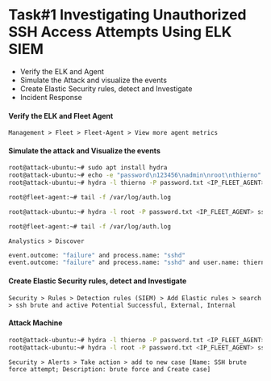 # Task#1 Investigating Unauthorized SSH Access Attempts Using ELK SIEM

- Verify the ELK and Agent
- Simulate the Attack and visualize the events
- Create Elastic Security rules, detect and Investigate
- Incident Response

#### Verify the ELK and Fleet Agent

`Management > Fleet > Fleet-Agent > View more agent metrics`

#### Simulate the attack and Visualize the events

```sh
root@attack-ubuntu:~# sudo apt install hydra
root@attack-ubuntu:~# echo -e "password\n123456\nadmin\nroot\nthierno" > password.txt
root@attack-ubuntu:~# hydra -l thierno -P password.txt <IP_FLEET_AGENT> ssh
```

```sh
root@fleet-agent:~# tail -f /var/log/auth.log
```

```sh
root@attack-ubuntu:~# hydra -l root -P password.txt <IP_FLEET_AGENT> ssh
```

```sh
root@fleet-agent:~# tail -f /var/log/auth.log
```

`Analystics > Discover`

```sh
event.outcome: "failure" and process.name: "sshd"
event.outcome: "failure" and process.name: "sshd" and user.name: thierno
```

#### Create Elastic Security rules, detect and Investigate

`Security > Rules > Detection rules (SIEM) > Add Elastic rules > search > ssh brute and active Potential Successful, External, Internal`

#### Attack Machine

```sh
root@attack-ubuntu:~# hydra -l thierno -P password.txt <IP_FLEET_AGENT> ssh
root@attack-ubuntu:~# hydra -l root -P password.txt <IP_FLEET_AGENT> ssh
```

`Security > Alerts > Take action > add to new case [Name: SSH brute force attempt; Description: brute force and Create case]`
